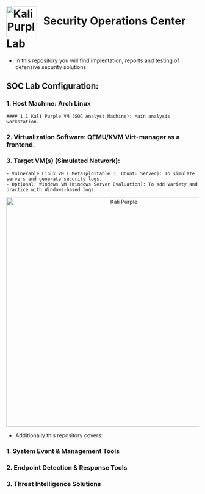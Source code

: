 # <img src="https://gitlab.com/kalilinux/kali-purple/documentation/-/raw/main/pictures/kali-purple-icon.png" alt="Kali Purple Icon" width="80" style="vertical-align: middle; margin-right: 10px;"> Security Operations Center Lab


- In this repository you will find implentation, reports and testing of defensive security solutions:

## SOC Lab Configuration:

### 1. Host Machine: Arch Linux
    #### 1.1 Kali Purple VM (SOC Analyst Machine): Main analysis workstation.
### 2. Virtualization Software: QEMU/KVM Virt-manager as a frontend.
### 3. Target VM(s) (Simulated Network):

    - Vulnerable Linux VM ( Metasploitable 3, Ubuntu Server): To simulate servers and generate security logs.
    - Optional: Windows VM (Windows Server Evaluation): To add variety and practice with Windows-based logs

<div align="center">
<img src="sources/kali-purpledemo.png" alt="Kali Purple" width="600"/>
</div>

- Additionally this repository covers:

 ### 1. System Event & Management Tools 
 ### 2. Endpoint Detection & Response Tools
 ### 3. Threat Intelligence Solutions
